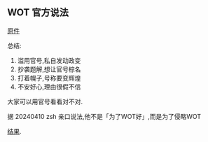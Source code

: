## WOT 官方说法

[原件](/back/20240406)

总结:

1. 滥用官号,私自发动政变
2. 抄袭题解,想让官号棕名
3. 打着幌子,号称要变辉煌
4. 不安好心,理由很假不信

大家可以用官号看看对不对.

据 20240410 zsh 亲口说法,他不是「为了WOT好」,而是为了侵略WOT

[结果](/back/20240410/).